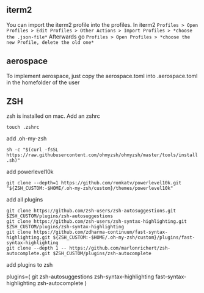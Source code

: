 ## iterm2
You can import the iterm2 profile into the profiles. In iterm2
`Profiles > Open Profiles > Edit Profiles > Other Actions > Import Profiles > *choose the .json-file*`
Afterwards go
`Profiles > Open Profiles > *choose the new Profile, delete the old one*`

## aerospace
To implement aerospace, just copy the aerospace.toml into .aerospace.toml in the homefolder of the user

## ZSH
zsh is installed on mac. Add an zshrc

`touch .zshrc`

add .oh-my-zsh

`sh -c "$(curl -fsSL https://raw.githubusercontent.com/ohmyzsh/ohmyzsh/master/tools/install.sh)"`

add powerlevel10k

`git clone --depth=1 https://github.com/romkatv/powerlevel10k.git "${ZSH_CUSTOM:-$HOME/.oh-my-zsh/custom}/themes/powerlevel10k"`

add all plugins

```
git clone https://github.com/zsh-users/zsh-autosuggestions.git $ZSH_CUSTOM/plugins/zsh-autosuggestions
git clone https://github.com/zsh-users/zsh-syntax-highlighting.git $ZSH_CUSTOM/plugins/zsh-syntax-highlighting
git clone https://github.com/zdharma-continuum/fast-syntax-highlighting.git ${ZSH_CUSTOM:-$HOME/.oh-my-zsh/custom}/plugins/fast-syntax-highlighting
git clone --depth 1 -- https://github.com/marlonrichert/zsh-autocomplete.git $ZSH_CUSTOM/plugins/zsh-autocomplete
```

add plugins to zsh

plugins=(
  git
  zsh-autosuggestions
  zsh-syntax-highlighting
  fast-syntax-highlighting
  zsh-autocomplete
 )

